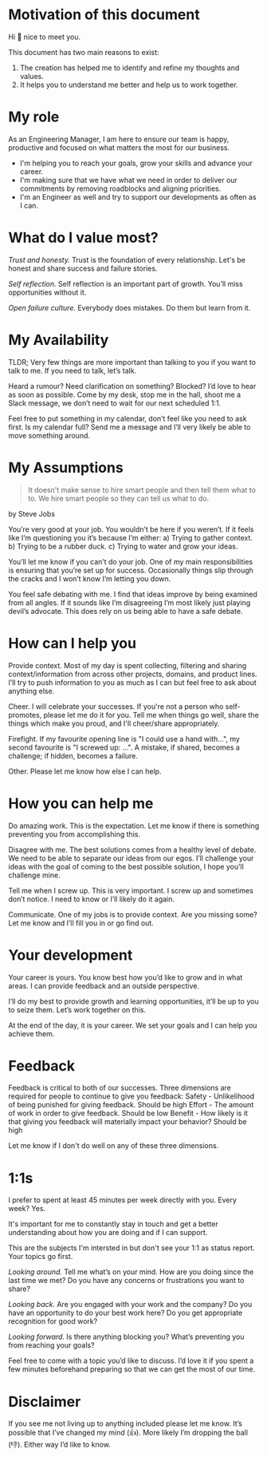 # Motivation of this document
Hi 👋 nice to meet you.

This document has two main reasons to exist:
1) The creation has helped me to identify and refine my thoughts and values.
2) It helps you to understand me better and help us to work together.

# My role
As an Engineering Manager, I am here to ensure our team is happy, productive and focused on what matters the most for our business.
* I'm helping you to reach your goals, grow your skills and advance your career.
* I'm making sure that we have what we need in order to deliver our commitments by removing roadblocks and aligning priorities. 
* I'm an Engineer as well and try to support our developments as often as I can.

# What do I value most?
*Trust and honesty.* Trust is the foundation of every relationship. Let's be honest and share success and failure stories.

*Self reflection.* Self reflection is an important part of growth. You’ll miss opportunities without it.

*Open failure culture.* Everybody does mistakes. Do them but learn from it.

# My Availability
TLDR; Very few things are more important than talking to you if you want to talk to me. If you need to talk, let’s talk.

Heard a rumour? Need clarification on something? Blocked? I’d love to hear as soon as possible. Come by my desk, stop me in the hall, shoot me a Slack message, we don’t need to wait for our next scheduled 1:1.

Feel free to put something in my calendar, don’t feel like you need to ask first.
Is my calendar full? Send me a message and I’ll very likely be able to move something around.

# My Assumptions
> It doesn't make sense to hire smart people and then tell them what to to. We hire smart people so they can tell us what to do.

by Steve Jobs

You’re very good at your job. You wouldn’t be here if you weren’t. If it feels like I’m questioning you it’s because I’m either: 
a) Trying to gather context. 
b) Trying to be a rubber duck.
c) Trying to water and grow your ideas.

You’ll let me know if you can’t do your job. One of my main responsibilities is ensuring that you’re set up for success. Occasionally things slip through the cracks and I won’t know I’m letting you down.

You feel safe debating with me. I find that ideas improve by being examined from all angles. If it sounds like I’m disagreeing I’m most likely just playing devil’s advocate. This does rely on us being able to have a safe debate.

# How can I help you
Provide context. Most of my day is spent collecting, filtering and sharing context/information from across other projects, domains, and product lines. I’ll try to push information to you as much as I can but feel free to ask about anything else.

Cheer. I will celebrate your successes. If you're not a person who self-promotes, please let me do it for you. Tell me when things go well, share the things which make you proud, and I'll cheer/share appropriately.

Firefight. If my favourite opening line is "I could use a hand with...", my second favourite is "I screwed up: ...". A mistake, if shared, becomes a challenge; if hidden, becomes a failure.

Other. Please let me know how else I can help. 

# How you can help me
Do amazing work. This is the expectation. Let me know if there is something preventing you from accomplishing this.

Disagree with me. The best solutions comes from a healthy level of debate. We need to be able to separate our ideas from our egos. I’ll challenge your ideas with the goal of coming to the best possible solution, I hope you’ll challenge mine.

Tell me when I screw up. This is very important. I screw up and sometimes don’t notice. I need to know or I’ll likely do it again.

Communicate. One of my jobs is to provide context. Are you missing some? Let me know and I’ll fill you in or go find out.

# Your development
Your career is yours. You know best how you’d like to grow and in what areas. I can provide feedback and an outside perspective.

I’ll do my best to provide growth and learning opportunities, it’ll be up to you to seize them. Let’s work together on this.

At the end of the day, it is your career. We set your goals and I can help you achieve them.

# Feedback
Feedback is critical to both of our successes. Three dimensions are required for people to continue to give you feedback:
Safety - Unlikelihood of being punished for giving feedback. Should be high
Effort - The amount of work in order to give feedback. Should be low
Benefit - How likely is it that giving you feedback will materially impact your behavior? Should be high

Let me know if I don't do well on any of these three dimensions.

# 1:1s
I prefer to spent at least 45 minutes per week directly with you. Every week? Yes. 

It's important for me to constantly stay in touch and get a better understanding about how you are doing and if I can support.

This are the subjects I'm intersted in but don't see your 1:1 as status report. Your topics go first.

*Looking around.* Tell me what’s on your mind. How are you doing since the last time we met? Do you have any concerns or frustrations you want to share?

*Looking back.* Are you engaged with your work and the company? Do you have an opportunity to do your best work here? Do you get appropriate recognition for good work? 

*Looking forward.* Is there anything blocking you? What’s preventing you from reaching your goals?

Feel free to come with a topic you’d like to discuss. I’d love it if you spent a few minutes beforehand preparing so that we can get the most of our time.

# Disclaimer
If you see me not living up to anything included please let me know. It’s possible that I’ve changed my mind (👍). More likely I’m dropping the ball (👎). Either way I’d like to know.
